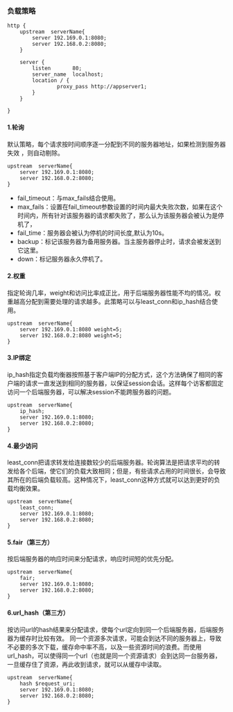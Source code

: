 

### 负载策略
```
http {
    upstream  serverName{
        server 192.169.0.1:8080;
        server 192.168.0.2:8080;
    }

    server {
        listen       80;
        server_name  localhost;
        location / {
                proxy_pass http://appserver1;
        }
    }

}
```


#### 1.轮询
默认策略，每个请求按时间顺序逐一分配到不同的服务器地址，如果检测到服务器失效 ，则自动剔除。

```
upstream  serverName{
    server 192.169.0.1:8080;
    server 192.168.0.2:8080;
}
```

* fail_timeout：与max_fails结合使用。
* max_fails：设置在fail_timeout参数设置的时间内最大失败次数，如果在这个时间内，所有针对该服务器的请求都失败了，那么认为该服务器会被认为是停机了，
* fail_time：服务器会被认为停机的时间长度,默认为10s。
* backup：标记该服务器为备用服务器。当主服务器停止时，请求会被发送到它这里。
* down：标记服务器永久停机了。

#### 2.权重
指定轮询几率，weight和访问比率成正比，用于后端服务器性能不均的情况。权重越高分配到需要处理的请求越多。此策略可以与least_conn和ip_hash结合使用。
```
upstream  serverName{
    server 192.169.0.1:8080 weight=5;
    server 192.168.0.2:8080 weight=5;
}
```
#### 3.IP绑定
ip_hash指定负载均衡器按照基于客户端IP的分配方式，这个方法确保了相同的客户端的请求一直发送到相同的服务器，以保证session会话。这样每个访客都固定访问一个后端服务器，可以解决session不能跨服务器的问题。
```
upstream  serverName{
    ip_hash; 
    server 192.169.0.1:8080;
    server 192.168.0.2:8080;
}
```

#### 4.最少访问
least_conn把请求转发给连接数较少的后端服务器。轮询算法是把请求平均的转发给各个后端，使它们的负载大致相同；但是，有些请求占用的时间很长，会导致其所在的后端负载较高。这种情况下，least_conn这种方式就可以达到更好的负载均衡效果。
```
upstream  serverName{
    least_conn; 
    server 192.169.0.1:8080;
    server 192.168.0.2:8080;
}
```

#### 5.fair（第三方）
按后端服务器的响应时间来分配请求，响应时间短的优先分配。
```
upstream  serverName{
    fair; 
    server 192.169.0.1:8080;
    server 192.168.0.2:8080;
}
```

#### 6.url_hash（第三方）
按访问url的hash结果来分配请求，使每个url定向到同一个后端服务器，后端服务器为缓存时比较有效。 同一个资源多次请求，可能会到达不同的服务器上，导致不必要的多次下载，缓存命中率不高，以及一些资源时间的浪费。而使用url_hash，可以使得同一个url（也就是同一个资源请求）会到达同一台服务器，一旦缓存住了资源，再此收到请求，就可以从缓存中读取。
```
upstream  serverName{
    hash $request_uri;
    server 192.169.0.1:8080;
    server 192.168.0.2:8080;
}
```